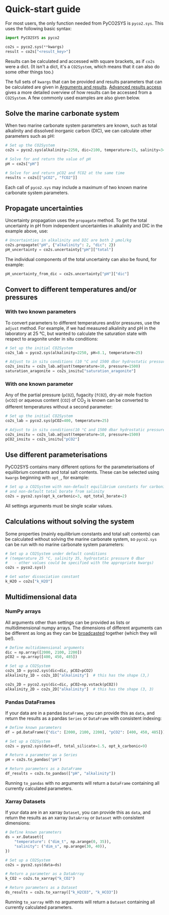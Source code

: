 # Quick-start guide

For most users, the only function needed from PyCO2SYS is `pyco2.sys`.  This uses the following basic syntax:

```python
import PyCO2SYS as pyco2

co2s = pyco2.sys(**kwargs)
result = co2s["<result_key>"]
```

Results can be calculated and accessed with square brackets, as if `co2s` were a dict.  (It isn't a dict, it's a `CO2System`, which means that it can also do some other things too.)

The full sets of `kwargs` that can be provided and results parameters that can be calculated are given in [Arguments and results](detail.md).  [Advanced results access](results.md) gives a more detailed overview of how results can be accessed from a `CO2System`.  A few commonly used examples are also given below.

## Solve the marine carbonate system

When two marine carbonate system parameters are known, such as total alkalinity and dissolved inorganic carbon (DIC), we can calculate other parameters such as pH:

```python
# Set up the CO2System
co2s = pyco2.sys(alkalinity=2250, dic=2100, temperature=15, salinity=34)

# Solve for and return the value of pH
pH = co2s["pH"]

# Solve for and return pCO2 and fCO2 at the same time
results = co2s[["pCO2", "fCO2"]]
```

Each call of `pyco2.sys` may include a maximum of two known marine carbonate system parameters.

## Propagate uncertainties

Uncertainty propagation uses the `propagate` method.  To get the total uncertainty in pH from independent uncertainties in alkalinity and DIC in the example above, use:

```python
# Uncertainties in alkalinity and DIC are both 2 µmol/kg
co2s.propagate("pH", {"alkalinity": 2, "dic": 2})
pH_uncertainty = co2s.uncertainty["pH"]["total"]
```

The individual components of the total uncertainty can also be found, for example:

```python
pH_uncertainty_from_dic = co2s.uncertainty["pH"]["dic"]
```

## Convert to different temperatures and/or pressures

### With two known parameters

To convert parameters to different temperatures and/or pressures, use the `adjust` method.  For example, if we had measured alkalinity and pH in the laboratory at 25 °C, but wanted to calculate the saturation state with respect to aragonite under in situ conditions:

```python
# Set up the initial CO2System
co2s_lab = pyco2.sys(alkalinity=2250, pH=8.1, temperature=25)

# Adjust to in situ conditions (10 °C and 1500 dbar hydrostatic pressure)
co2s_insitu = co2s_lab.adjust(temperature=10, pressure=1500)
saturation_aragonite = co2s_insitu["saturation_aragonite"]
```

### With one known parameter

Any of the partial pressure (`pCO2`), fugacity (`fCO2`), dry-air mole fraction (`xCO2`) or aqueous content (`CO2`) of CO<sub>2</sub> is known can be converted to different temperatures without a second parameter:

```python
# Set up the initial CO2System
co2s_lab = pyco2.sys(pCO2=400, temperature=25)

# Adjust to in situ conditions(10 °C and 1500 dbar hydrostatic pressure)
co2s_insitu = co2s_lab.adjust(temperature=10, pressure=1500)
pCO2_insitu = co2s_insitu["pCO2"]
```

## Use different parameterisations

PyCO2SYS contains many different options for the parameterisations of equilibrium constants and total salt contents.  These can be selected using `kwargs` beginning with `opt_`, for example:

```python
# Set up a CO2System with non-default equilibrium constants for carbonic acid
# and non-default total borate from salinity
co2s = pyco2.sys(opt_k_carbonic=3, opt_total_borate=2)
```

All settings arguments must be single scalar values.

## Calculations without solving the system

Some properties (mainly equilibrium constants and total salt contents) can be calculated without solving the marine carbonate system, so `pyco2.sys` can be run with no marine carbonate system parameters:

```python
# Set up a CO2System under default conditions 
# (temperature 25 °C, salinity 35, hydrostatic pressure 0 dbar
#   - other values could be specified with the appropriate kwargs)
co2s = pyco2.sys()

# Get water dissociation constant
k_H2O = co2s["k_H2O"]
```

## Multidimensional data

### NumPy arrays

All arguments other than settings can be provided as lists or multidimensional numpy arrays.  The dimensions of different arguments can be different as long as they can be [broadcasted](https://numpy.org/doc/stable/user/basics.broadcasting.html) together (which they will be!).

```python
# Define multidimensional arguments
dic = np.array([2000, 2100, 2200])
pCO2 = np.array([400, 450, 485])

# Set up a CO2System
co2s_1D = pyco2.sys(dic=dic, pCO2=pCO2)
alkalinity_1D = co2s_1D["alkalinity"]  # this has the shape (3,)

co2s_2D = pyco2.sys(dic=dic, pCO2=np.vstack(pCO2))
alkalinity_2D = co2s_2D["alkalinity"]  # this has the shape (3, 3)
```

### Pandas DataFrames

If your data are in a pandas `DataFrame`, you can provide this as `data`, and return the results as a pandas `Series` or `DataFrame` with consistent indexing:

```python
# Define known parameters
df = pd.DataFrame({"dic": [2000, 2100, 2200], "pCO2": [400, 450, 485]})

# Set up a CO2System
co2s = pyco2.sys(data=df, total_silicate=1.5, opt_k_carbonic=9)

# Return a parameter as a Series
pH = co2s.to_pandas("pH")

# Return parameters as a DataFrame
df_results = co2s.to_pandas(["pH", "alkalinity"])
```

Running `to_pandas` with no arguments will return a `DataFrame` containing all currently calculated parameters.

### Xarray Datasets

If your data are in an xarray `Dataset`, you can provide this as `data`, and return the results as an xarray `DataArray` or `Dataset` with consistent dimensions:

```python
# Define known parameters
ds = xr.Dataset({
    "temperature": ("dim_t", np.arange(0, 35)),
    "salinity": ("dim_s", np.arange(30, 40)),
})

# Set up a CO2System
co2s = pyco2.sys(data=ds)

# Return a parameter as a DataArray
k_CO2 = co2s.to_xarray("k_CO2")

# Return parameters as a Dataset
ds_results = co2s.to_xarray(["k_H2CO3", "k_HCO3"])
```

Running `to_xarray` with no arguments will return a `Dataset` containing all currently calculated parameters.
